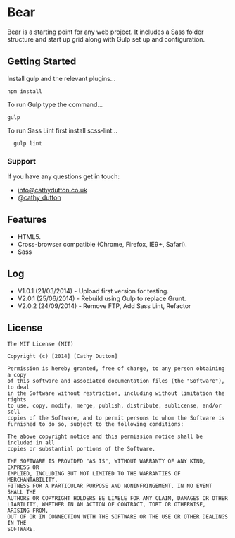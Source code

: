 # Bear

Bear is a starting point for any web project. It includes a Sass folder structure and start up grid along with Gulp set up and configuration.

## Getting Started

Install gulp and the relevant plugins...

```
npm install 
```

To run Gulp type the command...

```
gulp
```

To run Sass Lint first install scss-lint... 


```
  gulp lint
```


### Support
If you have any questions get in touch:

-   [info@cathydutton.co.uk](mailto:info@cathydutton.co.uk)
-   [@cathy_dutton](http://twitter.com/cathy_dutton)


## Features

* HTML5.
* Cross-browser compatible (Chrome, Firefox, IE9+, Safari).
* Sass

## Log

* V1.0.1 (21/03/2014) - Upload first version for testing.
* V2.0.1 (25/06/2014) - Rebuild using Gulp to replace Grunt.
* V2.0.2 (24/09/2014) - Remove FTP, Add Sass Lint, Refactor 



## License
```
The MIT License (MIT)

Copyright (c) [2014] [Cathy Dutton]

Permission is hereby granted, free of charge, to any person obtaining a copy
of this software and associated documentation files (the "Software"), to deal
in the Software without restriction, including without limitation the rights
to use, copy, modify, merge, publish, distribute, sublicense, and/or sell
copies of the Software, and to permit persons to whom the Software is
furnished to do so, subject to the following conditions:

The above copyright notice and this permission notice shall be included in all
copies or substantial portions of the Software.

THE SOFTWARE IS PROVIDED "AS IS", WITHOUT WARRANTY OF ANY KIND, EXPRESS OR
IMPLIED, INCLUDING BUT NOT LIMITED TO THE WARRANTIES OF MERCHANTABILITY,
FITNESS FOR A PARTICULAR PURPOSE AND NONINFRINGEMENT. IN NO EVENT SHALL THE
AUTHORS OR COPYRIGHT HOLDERS BE LIABLE FOR ANY CLAIM, DAMAGES OR OTHER
LIABILITY, WHETHER IN AN ACTION OF CONTRACT, TORT OR OTHERWISE, ARISING FROM,
OUT OF OR IN CONNECTION WITH THE SOFTWARE OR THE USE OR OTHER DEALINGS IN THE
SOFTWARE.

